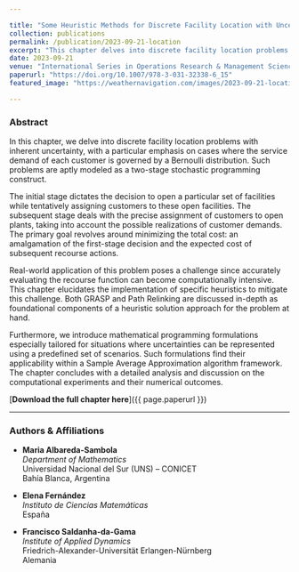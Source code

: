 ```yaml
---

title: "Some Heuristic Methods for Discrete Facility Location with Uncertain Demands"
collection: publications
permalink: /publication/2023-09-21-location
excerpt: "This chapter delves into discrete facility location problems with inherent uncertainty, emphasizing the service demand governed by a Bernoulli distribution."
date: 2023-09-21
venue: "International Series in Operations Research & Management Science, ISOR volume 347"
paperurl: "https://doi.org/10.1007/978-3-031-32338-6_15"
featured_image: "https://weathernavigation.com/images/2023-09-21-location.png"

---
```


### Abstract

In this chapter, we delve into discrete facility location problems with inherent uncertainty, with a particular emphasis on cases where the service demand of each customer is governed by a Bernoulli distribution. Such problems are aptly modeled as a two-stage stochastic programming construct.

The initial stage dictates the decision to open a particular set of facilities while tentatively assigning customers to these open facilities. The subsequent stage deals with the precise assignment of customers to open plants, taking into account the possible realizations of customer demands. The primary goal revolves around minimizing the total cost: an amalgamation of the first-stage decision and the expected cost of subsequent recourse actions.

Real-world application of this problem poses a challenge since accurately evaluating the recourse function can become computationally intensive. This chapter elucidates the implementation of specific heuristics to mitigate this challenge. Both GRASP and Path Relinking are discussed in-depth as foundational components of a heuristic solution approach for the problem at hand.

Furthermore, we introduce mathematical programming formulations especially tailored for situations where uncertainties can be represented using a predefined set of scenarios. Such formulations find their applicability within a Sample Average Approximation algorithm framework. The chapter concludes with a detailed analysis and discussion on the computational experiments and their numerical outcomes.

[**Download the full chapter here**]({{ page.paperurl }})

---

### Authors & Affiliations

- **Maria Albareda-Sambola**  
  _Department of Mathematics_  
  Universidad Nacional del Sur (UNS) – CONICET  
  Bahía Blanca, Argentina

- **Elena Fernández**  
  _Instituto de Ciencias Matemáticas_  
  España

- **Francisco Saldanha-da-Gama**  
  _Institute of Applied Dynamics_  
  Friedrich-Alexander-Universität Erlangen-Nürnberg  
  Alemania
